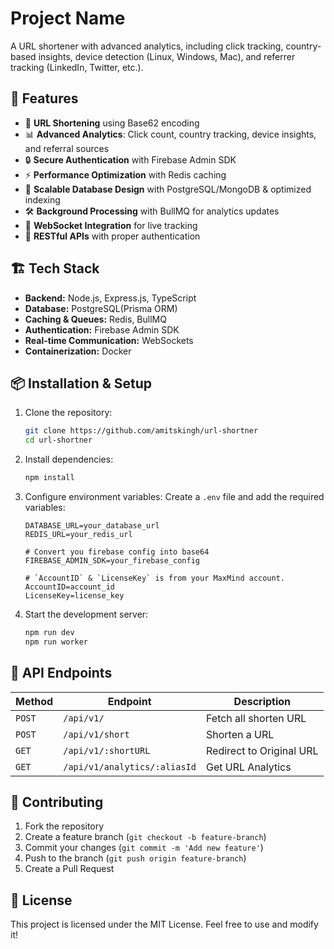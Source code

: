 # Project Name

A URL shortener with advanced analytics, including click tracking, country-based insights, device detection (Linux, Windows, Mac), and referrer tracking (LinkedIn, Twitter, etc.).

## 🚀 Features

- 🔗 **URL Shortening** using Base62 encoding
- 📊 **Advanced Analytics**: Click count, country tracking, device insights, and referral sources
- 🔒 **Secure Authentication** with Firebase Admin SDK
- ⚡ **Performance Optimization** with Redis caching
- 📂 **Scalable Database Design** with PostgreSQL/MongoDB & optimized indexing
- 🛠 **Background Processing** with BullMQ for analytics updates
- 📡 **WebSocket Integration** for live tracking
- 📜 **RESTful APIs** with proper authentication

## 🏗 Tech Stack

- **Backend:** Node.js, Express.js, TypeScript
- **Database:** PostgreSQL(Prisma ORM)
- **Caching & Queues:** Redis, BullMQ
- **Authentication:** Firebase Admin SDK
- **Real-time Communication:** WebSockets
- **Containerization:** Docker

## 📦 Installation & Setup

1. Clone the repository:
   ```sh
   git clone https://github.com/amitskingh/url-shortner
   cd url-shortner
   ```

2. Install dependencies:
   ```sh
   npm install
   ```

3. Configure environment variables:
   Create a `.env` file and add the required variables:
   ```env
   DATABASE_URL=your_database_url
   REDIS_URL=your_redis_url

   # Convert you firebase config into base64
   FIREBASE_ADMIN_SDK=your_firebase_config

   # `AccountID` & `LicenseKey` is from your MaxMind account.
   AccountID=account_id
   LicenseKey=license_key
   ```

4. Start the development server:
   ```sh
   npm run dev
   npm run worker
   ```

## 📡 API Endpoints

| Method | Endpoint | Description |
|--------|---------|-------------|
| `POST` | `/api/v1/` | Fetch all shorten URL |
| `POST` | `/api/v1/short` | Shorten a URL |
| `GET` | `/api/v1/:shortURL` | Redirect to Original URL |
| `GET` | `/api/v1/analytics/:aliasId` | Get URL Analytics |

## 📖 Contributing

1. Fork the repository
2. Create a feature branch (`git checkout -b feature-branch`)
3. Commit your changes (`git commit -m 'Add new feature'`)
4. Push to the branch (`git push origin feature-branch`)
5. Create a Pull Request

## 📜 License

This project is licensed under the MIT License. Feel free to use and modify it!